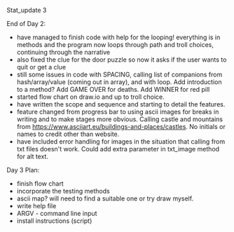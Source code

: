 Stat_update 3

End of Day 2: 
- have managed to finish code with help for the looping! everything is in methods and the program now loops through path and troll choices, continuing through the narrative
- also fixed the clue for the door puzzle so now it asks if the user wants to quit or get a clue
- still some issues in code with SPACING, calling list of companions from hash/array/value (coming out in array), and with loop. 
Add introduction to a method?
Add GAME OVER for deaths. 
Add WINNER for red pill
- started flow chart on draw.io and up to troll choice. 
- have written the scope and sequence and starting to detail the features. 
- feature changed from progress bar to using ascii images for breaks in writing and to make stages more obvious. Calling castle and mountains from https://www.asciiart.eu/buildings-and-places/castles. No initials or names to credit other than website. 
- have included error handling for images in the situation that calling from txt files doesn't work. Could add extra parameter in txt_image method for alt text. 


Day 3 Plan: 
- finish flow chart
- incorporate the testing methods 
- ascii map? will need to find a suitable one or try draw myself. 
- write help file 
- ARGV - command line input 
- install instructions (script)